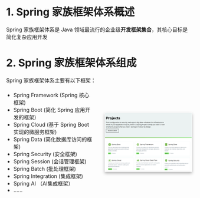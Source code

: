 # 1. Spring 家族框架体系概述
Spring 家族框架体系是 Java 领域最流行的企业级**开发框架集合**，其核心目标是简化复杂应用开发

# 2. Spring 家族框架体系组成
Spring 家族框架体系主要有以下框架：
<div style="display: flex; gap: 30px; margin: 20px 0; align-items: stretch;"> 
    <div style="flex: 1; display: flex; flex-direction: column;">
        <ul style="margin: 0; padding-left: 20px; flex-grow: 1;"> 
            <li>Spring Framework (Spring 核心框架)</li>
            <li>Spring Boot (简化 Spring 应用开发的框架)</li>
            <li>Spring Cloud (基于 Spring Boot 实现的微服务框架)</li>
            <li>Spring Data (简化数据库访问的框架)</li>
            <li>Spring Security (安全框架)</li>
            <li>Spring Session (会话管理框架)</li>
            <li>Spring Batch (批处理框架)</li>
            <li>Spring Integration (集成框架)</li>
            <li>Spring AI （AI集成框架）</li>
            <li>......</li>
        </ul>
    </div>
    <div style="flex: 1; display: flex; align-items: center; justify-content: center;">
        <div style="box-shadow: 0 4px 8px rgba(0,0,0,0.3); padding: 1px; width: 100%;">
            <img src="img.png" alt="" style="width: 100%; height: 100%; object-fit: contain;"> 
        </div>
    </div>
</div>
